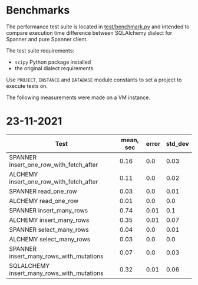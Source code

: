 # Benchmarks

The performance test suite is located in [test/benchmark.py](https://github.com/cloudspannerecosystem/python-spanner-sqlalchemy/blob/main/test/benchmark.py) and intended to compare execution time difference between SQLAlchemy dialect for Spanner and pure Spanner client.

The test suite requirements:
- `scipy` Python package installed
- the original dialect requirements

Use `PROJECT`, `INSTANCE` and `DATABASE` module constants to set a project to execute tests on.

The following measurements were made on a VM instance.

# 23-11-2021

|Test|mean, sec|error|std_dev|
|----|-------|-----|--------|
|SPANNER insert_one_row_with_fetch_after| 0.16|0.0|0.03|
|ALCHEMY insert_one_row_with_fetch_after|  0.11| 0.0|0.02|
|SPANNER read_one_row| 0.03| 0.0| 0.01|
|ALCHEMY read_one_row| 0.01| 0.0| 0.0|
|SPANNER insert_many_rows|  0.74| 0.01| 0.1|
|ALCHEMY insert_many_rows|  0.35| 0.01| 0.07|
|SPANNER select_many_rows| 0.04| 0.0| 0.01|
|ALCHEMY select_many_rows|   0.03| 0.0| 0.0|
|SPANNER insert_many_rows_with_mutations| 0.07| 0.0| 0.03|
|SQLALCHEMY insert_many_rows_with_mutations| 0.32| 0.01| 0.06|
